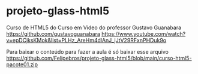 # projeto-glass-html5

Curso de HTML5 do Curso em Video do professor Gustavo Guanabara https://github.com/gustavoguanabara
https://www.youtube.com/watch?v=epDCjksKMok&list=PLHz_AreHm4dlAnJ_jJtV29RFxnPHDuk9o

Para baixar o conteúdo para fazer a aula é só baixar esse arquivo https://github.com/Felipebros/projeto-glass-html5/blob/main/curso-html5-pacote01.zip
